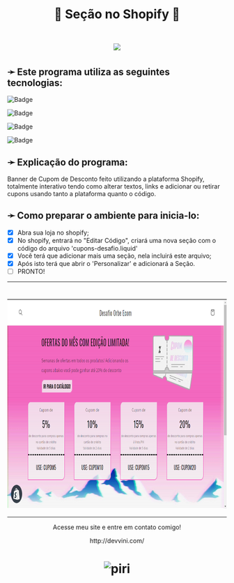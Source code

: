 <h1 align="center">🔖 Seção no Shopify 🔖</h1>

<h1 align="center"> <img src="https://img.shields.io/badge/Status-Concluído_✅-%2346db6e?style=for-the-badge&logo=gear)"> </h1>

<h2>➛ Este programa utiliza as seguintes tecnologias:</h2>

![Badge](https://img.shields.io/badge/Linguagem_Principal-Liquid_/_JSON-%237159c1?style=for-the-badge&logo=ghost)

![Badge](https://img.shields.io/badge/Integrador-Shopify-%237159c1?style=for-the-badge&logo=shopify)

![Badge](https://img.shields.io/badge/Estrutura-HTML-%237159c1?style=for-the-badge&logo=html5)

![Badge](https://img.shields.io/badge/Estilo-CSS-%237159c1?style=for-the-badge&logo=css3)

<h2>➛ Explicação do programa:</h2>
<p>
  Banner de Cupom de Desconto feito utilizando a plataforma Shopify, totalmente interativo tendo como alterar textos, links e adicionar ou retirar cupons usando tanto a plataforma quanto o código.
</p>

<h2>➛ Como preparar o ambiente para inicia-lo:</h2>

  - [x] Abra sua loja no shopify;
  - [x] No shopify, entrará no "Editar Código", criará uma nova seção com o código do arquivo 'cupons-desafio.liquid'
  - [x] Você terá que adicionar mais uma seção, nela incluirá este arquivo;
  - [x] Após isto terá que abrir o 'Personalizar' e adicionará a Seção.
  - [ ] PRONTO!

<hr>
<h1 align="center"> <img align="center" height="480em" src="https://github.com/PiriDev/Section-Cup0m-Shopify/blob/PiriProjects/cupom.png"> </h1>
<hr>
<p align="center">Acesse meu site e entre em contato comigo!</p>
<p align="center">http://devvini.com/</p>

<h1 align="center"><img alt="piri" title="Feito por VMG" src="https://devvini.com/media/logoAss.png" style="width:50px;"/></h1>
